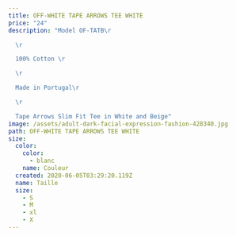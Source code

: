 ```yaml
---
title: OFF-WHITE TAPE ARROWS TEE WHITE
price: "24"
description: "Model OF-TATB\r

  \r

  100% Cotton \r

  \r

  Made in Portugal\r

  \r

  Tape Arrows Slim Fit Tee in White and Beige"
image: /assets/adult-dark-facial-expression-fashion-428340.jpg
path: OFF-WHITE TAPE ARROWS TEE WHITE
size:
  color:
    color:
      - blanc
    name: Couleur
  created: 2020-06-05T03:29:20.119Z
  name: Taille
  size:
    - S
    - M
    - xl
    - X
---
```

